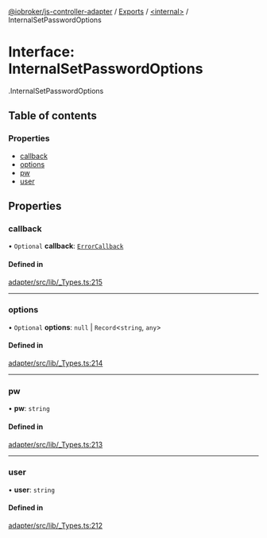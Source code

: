 [@iobroker/js-controller-adapter](../README.md) / [Exports](../modules.md) / [<internal\>](../modules/internal_.md) / InternalSetPasswordOptions

# Interface: InternalSetPasswordOptions

[<internal>](../modules/internal_.md).InternalSetPasswordOptions

## Table of contents

### Properties

- [callback](internal_.InternalSetPasswordOptions.md#callback)
- [options](internal_.InternalSetPasswordOptions.md#options)
- [pw](internal_.InternalSetPasswordOptions.md#pw)
- [user](internal_.InternalSetPasswordOptions.md#user)

## Properties

### callback

• `Optional` **callback**: [`ErrorCallback`](../modules/internal_.md#errorcallback)

#### Defined in

[adapter/src/lib/_Types.ts:215](https://github.com/ioBroker/ioBroker.js-controller/blob/4361085b/packages/adapter/src/lib/_Types.ts#L215)

___

### options

• `Optional` **options**: ``null`` \| `Record`<`string`, `any`\>

#### Defined in

[adapter/src/lib/_Types.ts:214](https://github.com/ioBroker/ioBroker.js-controller/blob/4361085b/packages/adapter/src/lib/_Types.ts#L214)

___

### pw

• **pw**: `string`

#### Defined in

[adapter/src/lib/_Types.ts:213](https://github.com/ioBroker/ioBroker.js-controller/blob/4361085b/packages/adapter/src/lib/_Types.ts#L213)

___

### user

• **user**: `string`

#### Defined in

[adapter/src/lib/_Types.ts:212](https://github.com/ioBroker/ioBroker.js-controller/blob/4361085b/packages/adapter/src/lib/_Types.ts#L212)
